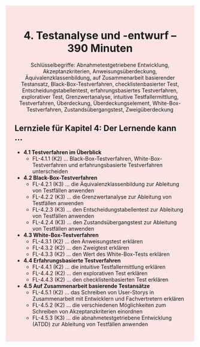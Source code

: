 <div class="rounded-lg border shadow-sm" style="background: linear-gradient(135deg,#fde4e4 0%,#fce4e4 100%); padding: 24px; border-color: #fda4af">
  <header style="margin-bottom:12px">
    <h1 class="text-2xl font-bold text-gray-900">4. Testanalyse und -entwurf – 390 Minuten</h1>
    <p class="text-sm text-gray-700">Schlüsselbegriffe: Abnahmetestgetriebene Entwicklung, Akzeptanzkriterien, Anweisungsüberdeckung, Äquivalenzklassenbildung, auf Zusammenarbeit basierender Testansatz, Black-Box-Testverfahren, checklistenbasierter Test, Entscheidungstabellentest, erfahrungsbasiertes Testverfahren, explorativer Test, Grenzwertanalyse, intuitive Testfallermittlung, Testverfahren, Überdeckung, Überdeckungselement, White-Box-Testverfahren, Zustandsübergangstest, Zweigüberdeckung</p>
  </header>
  <article class="prose max-w-none">
    <h2>Lernziele für Kapitel 4: Der Lernende kann ...</h2>
    <ul>
      <li><strong>4.1 Testverfahren im Überblick</strong>
        <ul>
          <li>FL-4.1.1 (K2) ... Black-Box-Testverfahren, White-Box-Testverfahren und erfahrungsbasierte Testverfahren unterscheiden</li>
        </ul>
      </li>
      <li><strong>4.2 Black-Box-Testverfahren</strong>
        <ul>
          <li>FL-4.2.1 (K3) ... die Äquivalenzklassenbildung zur Ableitung von Testfällen anwenden</li>
          <li>FL-4.2.2 (K3) ... die Grenzwertanalyse zur Ableitung von Testfällen anwenden</li>
          <li>FL-4.2.3 (K3) ... den Entscheidungstabellentest zur Ableitung von Testfällen anwenden</li>
          <li>FL-4.2.4 (K3) ... den Zustandsübergangstest zur Ableitung von Testfällen anwenden</li>
        </ul>
      </li>
      <li><strong>4.3 White-Box-Testverfahren</strong>
        <ul>
          <li>FL-4.3.1 (K2) ... den Anweisungstest erklären</li>
          <li>FL-4.3.2 (K2) ... den Zweigtest erklären</li>
          <li>FL-4.3.3 (K2) ... den Wert des White-Box-Tests erklären</li>
        </ul>
      </li>
      <li><strong>4.4 Erfahrungsbasierte Testverfahren</strong>
        <ul>
          <li>FL-4.4.1 (K2) ... die intuitive Testfallermittlung erklären</li>
          <li>FL-4.4.2 (K2) ... den explorativen Test erklären</li>
          <li>FL-4.4.3 (K2) ... den checklistenbasierten Test erklären</li>
        </ul>
      </li>
      <li><strong>4.5 Auf Zusammenarbeit basierende Testansätze</strong>
        <ul>
          <li>FL-4.5.1 (K2) ... das Schreiben von User-Storys in Zusammenarbeit mit Entwicklern und Fachvertretern erklären</li>
          <li>FL-4.5.2 (K2) ... die verschiedenen Möglichkeiten zum Schreiben von Akzeptanzkriterien einordnen</li>
          <li>FL-4.5.3 (K3) ... die abnahmetestgetriebene Entwicklung (ATDD) zur Ableitung von Testfällen anwenden</li>
        </ul>
      </li>
    </ul>
  </article>
</div>

